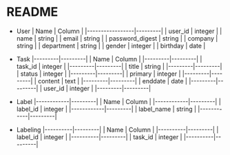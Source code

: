 # README
- User
  | Name            | Column  |
  |-----------------|---------|
  | user_id         | integer |
  | name            | string  |
  | email           | string  |
  | password_digest | string  |
  | company         | string  |
  | department      | string  |
  | gender          | integer |
  | birthday        | date    |
 

- Task
  |---------|---------|
  | Name    | Column  |
  |---------|---------|
  | task_id | integer |
  |---------|---------|
  | title   | string  |
  |---------|---------|
  | status  | integer |
  |---------|---------|
  | primary | integer |
  |---------|---------|
  | content | text    |
  |---------|---------|
  | enddate | date    |
  |---------|---------|
  | user_id | integer |
  |---------|---------|

- Label
  |------------|---------|
  | Name       | Column  |
  |------------|---------|
  | label_id   | integer |
  |------------|---------|
  | label_name | string  |
  |------------|---------|

- Labeling
  |----------|---------|
  | Name     | Column  |
  |----------|---------|
  | label_id | integer |
  |----------|---------|
  | task_id  | integer |
  |----------|---------|


